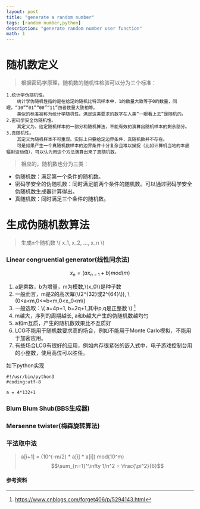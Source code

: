 ```yaml
---
layout: post
title: "generate a random number" 
tags: [random number,python]
description: "generate random number user function" 
math: 1
---
```


随机数定义
===

> 根据密码学原理，随机数的随机性检验可以分为三个标准：

	1.统计学伪随机性。
		统计学伪随机性指的是在给定的随机比特流样本中，1的数量大致等于0的数量，同理，“10”“01”“00”“11”四者数量大致相等。
		类似的标准被称为统计学随机性。满足这类要求的数字在人类“一眼看上去”是随机的。
	2.密码学安全伪随机性。
		其定义为，给定随机样本的一部分和随机算法，不能有效的演算出随机样本的剩余部分。
	3.真随机性。
		其定义为随机样本不可重现。实际上只要给定边界条件，真随机数并不存在。
		可是如果产生一个真随机数样本的边界条件十分复杂且难以捕捉（比如计算机当地的本底辐射波动值），可以认为用这个方法演算出来了真随机数。

> 相应的，随机数也分为三类：

- 伪随机数：满足第一个条件的随机数。
- 密码学安全的伪随机数：同时满足前两个条件的随机数。可以通过密码学安全伪随机数生成器计算得出。
- 真随机数：同时满足三个条件的随机数。


生成伪随机数算法
====

> 生成n个随机数 \\(
		x_1, x_2, ...,  x_n
		\\)

### Linear congruential generator(线性同余法)

$$ x_n = (ax_{n-1} + b)mod(m) $$

1. a是乘数，b为增量，m为模数,\\(x_0\\)是种子数
2. 一般而言，m是2的高次冪(\\(2^{32}或2^{64}\\)), \\(0<a<m,0<=b<m,0<x_0<m\\)
3. 一般选取：\\( 
			a=4p+1, b=2q+1,其中p,q是正整数
		\\) [^1]
4. m越大，序列的周期越长, a和b越大产生的伪随机数越均匀
5. a和m互质，产生的随机数效果比不互质好
6. LCG不能用于随机数要求高的场合，例如不能用于Monte Carlo模拟，不能用于加密应用。
7. 有些场合LCG有很好的应用，例如内存很紧张的嵌入式中，电子游戏控制台用的小整数，使用高位可以胜任。

如下python实现
```python3
#!/usr/bin/python3
#coding:utf-8

a = 4*132+1

```

### Blum Blum Shub(BBS生成器)

### Mersenne twister(梅森旋转算法)

### 平法取中法
>  a[i+1] = (10^(-m/2) * a[i] * a[i]) mod(10^m)
$$\sum_{n=1}^\infty 1/n^2 = \frac{\pi^2}{6}$$





#### 参考资料
[^1]: https://www.cnblogs.com/forget406/p/5294143.html
